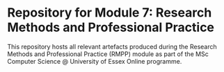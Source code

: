 # Repository for Module 7: Research Methods and Professional Practice

This repository hosts all relevant artefacts produced during the Research Methods and Professional Practice (RMPP) module 
as part of the MSc Computer Science @ University of Essex Online programme.